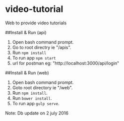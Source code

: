 # video-tutorial
Web to provide video tutorials

##Install & Run (api)
1. Open bash command prompt.
2. Go to root directry ie "/apis".
3. Run `npm install` 
4. To run app `npm start`
5. url for postman eg: "http://localhost:3000/api/login"



##Install & Run (web)
1. Open bash command prompt.
2. Goto root directory ie "/web".
3. Run `npm install`.
4. Run `bower install`.
5. To run app `gulp serve`.

Note: Db update on 2 july 2016
